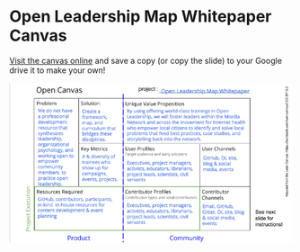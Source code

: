 # Open Leadership Map Whitepaper Canvas

[Visit the canvas online](https://docs.google.com/presentation/d/1nvO0bnZ8iarcFOW8BrN6RzZg17xrkh1StTp_G1PmZx0/edit#slide=id.g2c8f573b69_0_11) and save a copy (or copy the slide) to your Google drive it to make your own!

![An open canvas graphic organizer sharing the details of this project](images/olm-canvas.png)